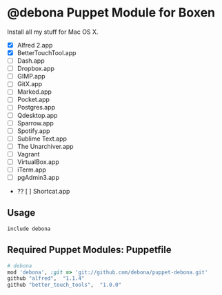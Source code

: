 # @debona Puppet Module for Boxen

Install all my stuff for Mac OS X.

- [X] Alfred 2.app
- [X] BetterTouchTool.app
- [ ] Dash.app
- [ ] Dropbox.app
- [ ] GIMP.app
- [ ] GitX.app
- [ ] Marked.app
- [ ] Pocket.app
- [ ] Postgres.app
- [ ] Qdesktop.app
- [ ] Sparrow.app
- [ ] Spotify.app
- [ ] Sublime Text.app
- [ ] The Unarchiver.app
- [ ] Vagrant
- [ ] VirtualBox.app
- [ ] iTerm.app
- [ ] pgAdmin3.app

- ?? [ ] Shortcat.app


## Usage

```puppet
include debona
```

## Required Puppet Modules: Puppetfile

```ruby
# debona
mod 'debona', :git => 'git://github.com/debona/puppet-debona.git'
github "alfred",  "1.1.4"
github "better_touch_tools",  "1.0.0"
```
